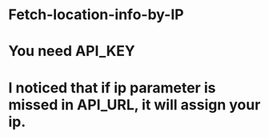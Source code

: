 # Fetch-location-info-by-IP
# You need API_KEY
# I noticed that if ip parameter is missed in API_URL, it will assign your ip.
